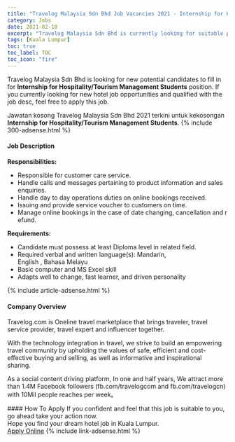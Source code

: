 ```yaml
---
title: "Travelog Malaysia Sdn Bhd Job Vacancies 2021 - Internship for Hospitality/Tourism Management Students" 
category: Jobs 
date: 2021-02-18 
excerpt: "Travelog Malaysia Sdn Bhd is currently looking for suitable person to fill in the Internship for Hospitality/Tourism Management Students which positioned at Kuala Lumpur" 
tags: [Kuala Lumpur] 
toc: true 
toc_label: TOC 
toc_icon: "fire" 
--- 
```


<p>Travelog Malaysia Sdn Bhd is looking for new potential candidates to fill in for <b>Internship for Hospitality/Tourism Management Students</b> position. If you currently looking for new hotel job opportunities and qualified with the job desc, feel free to apply this job.
</p>Jawatan kosong Travelog Malaysia Sdn Bhd 2021 terkini untuk kekosongan <b>Internship for Hospitality/Tourism Management Students</b>. 
{% include 300-adsense.html %} 
<div><div><h4>Job Description</h4></div><div><div><span><div><p><strong>Responsibilities:</strong></p><ul><li>Responsible&#160;for&#160;customer&#160;care&#160;service.</li><li>Handle&#160;calls&#160;and&#160;messages&#160;pertaining&#160;to&#160;product&#160;information&#160;and&#160;sales&#160;enquiries.</li><li>Handle&#160;day&#160;to&#160;day&#160;operations&#160;duties&#160;on&#160;online&#160;bookings&#160;received.</li><li>Issuing&#160;and&#160;provide&#160;service&#160;voucher&#160;to&#160;customers&#160;on&#160;time.</li><li>Manage&#160;online&#160;bookings&#160;in&#160;the&#160;case&#160;of&#160;date&#160;changing,&#160;cancellation&#160;and&#160;refund.</li></ul><p><strong>Requirements:</strong></p><ul><li>Candidate&#160;must&#160;possess&#160;at&#160;least&#160;Diploma&#160;level&#160;in&#160;related&#160;field.</li><li>Required&#160;verbal&#160;and&#160;written&#160;language(s): Mandarin, English&#160;,&#160;Bahasa&#160;Melayu</li><li>Basic computer and MS Excel skill</li><li>Adapts well to change, fast learner, and driven personality</li></ul></div></span></div></div></div> 
{% include article-adsense.html %} 
<div><div><h4>Company Overview</h4></div><div><div><span><div><p>Travelog.com&#160;is Oneline travel marketplace that brings traveler, travel service provider, travel expert and influencer together.</p><p>With the technology integration in travel, we strive to build an empowering travel community by upholding the values of safe, efficient and cost-effective buying and selling, as well as informative and inspirational sharing.&#160;</p><p>As a social content driving platform, In one and half years, We attract&#160;more than 1.4M Facebook followers (fb.com/travelogcom and&#160;fb.com/travelogcn) with 10Mil people reaches per week&#12290;</p></div></span></div></div></div> 
#### How To Apply 
If you confident and feel that this job is suitable to you, go ahead take your action now. <br/> 
Hope you find your dream hotel job in Kuala Lumpur. <br/> 
<a href="https://www.jobstreet.com.my/en/job/internship-for-hospitality-tourism-management-students-4470732?jobId=jobstreet-my-job-4470732" class="btn btn--info" target="_blank" rel="nofollow noopenner">Apply Online</a> 
{% include link-adsense.html %} 